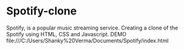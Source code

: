 # Spotify-clone
Spotify, is a popular music streaming service. Creating a clone of the Spotify using HTML, CSS and Javascript.
DEMO
file:///C:/Users/Shanky%20Verma/Documents/Spotify/index.html
